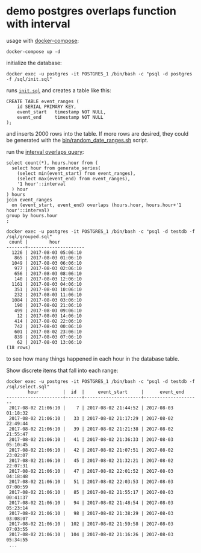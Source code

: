 # demo postgres overlaps function with interval

usage with [docker-compose](https://docs.docker.com/docker-for-mac/install/):

```
docker-compose up -d
```

initialize the database:

```
docker exec -u postgres -it POSTGRES_1 /bin/bash -c "psql -d postgres -f /sql/init.sql"
```

runs [`init.sql`](/sql/init.sql) and creates a table like this:

```
CREATE TABLE event_ranges (
    id SERIAL PRIMARY KEY,
    event_start   timestamp NOT NULL,
    event_end     timestamp NOT NULL
);
```

and inserts 2000 rows into the table.  If more rows are desired, they could be generated with the [bin/random_date_ranges.sh](/bin/random_date_ranges.sh) script.

run the [interval overlaps query](/sql/grouped.sql):

```
select count(*), hours.hour from (
  select hour from generate_series(
    (select min(event_start) from event_ranges),
    (select max(event_end) from event_ranges),
    '1 hour'::interval
  ) hour
) hours
join event_ranges
  on (event_start, event_end) overlaps (hours.hour, hours.hour+'1 hour'::interval)
group by hours.hour
;
```

```
docker exec -u postgres -it POSTGRES_1 /bin/bash -c "psql -d testdb -f /sql/grouped.sql"
 count |        hour
-------+---------------------
  1226 | 2017-08-03 05:06:10
   865 | 2017-08-03 01:06:10
  1049 | 2017-08-03 06:06:10
   977 | 2017-08-03 02:06:10
   656 | 2017-08-03 08:06:10
   140 | 2017-08-03 12:06:10
  1161 | 2017-08-03 04:06:10
   351 | 2017-08-03 10:06:10
   232 | 2017-08-03 11:06:10
  1084 | 2017-08-03 03:06:10
   190 | 2017-08-02 21:06:10
   499 | 2017-08-03 09:06:10
    12 | 2017-08-03 14:06:10
   414 | 2017-08-02 22:06:10
   742 | 2017-08-03 00:06:10
   601 | 2017-08-02 23:06:10
   839 | 2017-08-03 07:06:10
    62 | 2017-08-03 13:06:10
(18 rows)
```

to see how many things happened in each hour in the database table.


Show discrete items that fall into each range:

```
docker exec -u postgres -it POSTGRES_1 /bin/bash -c "psql -d testdb -f /sql/select.sql"
        hour         |  id  |     event_start     |      event_end
---------------------+------+---------------------+---------------------
 2017-08-02 21:06:10 |    7 | 2017-08-02 21:44:52 | 2017-08-03 01:18:32
 2017-08-02 21:06:10 |   33 | 2017-08-02 21:17:29 | 2017-08-02 22:49:44
 2017-08-02 21:06:10 |   39 | 2017-08-02 21:21:38 | 2017-08-02 21:55:47
 2017-08-02 21:06:10 |   41 | 2017-08-02 21:36:33 | 2017-08-03 05:10:45
 2017-08-02 21:06:10 |   42 | 2017-08-02 21:07:51 | 2017-08-02 23:02:07
 2017-08-02 21:06:10 |   45 | 2017-08-02 21:32:21 | 2017-08-02 22:07:31
 2017-08-02 21:06:10 |   47 | 2017-08-02 22:01:52 | 2017-08-03 04:18:48
 2017-08-02 21:06:10 |   51 | 2017-08-02 22:03:53 | 2017-08-03 07:00:59
 2017-08-02 21:06:10 |   85 | 2017-08-02 21:55:17 | 2017-08-03 00:41:37
 2017-08-02 21:06:10 |   94 | 2017-08-02 21:48:54 | 2017-08-03 05:23:14
 2017-08-02 21:06:10 |   98 | 2017-08-02 21:38:29 | 2017-08-03 03:08:07
 2017-08-02 21:06:10 |  102 | 2017-08-02 21:59:58 | 2017-08-03 07:03:55
 2017-08-02 21:06:10 |  104 | 2017-08-02 21:16:26 | 2017-08-03 05:34:55
 ...
```
